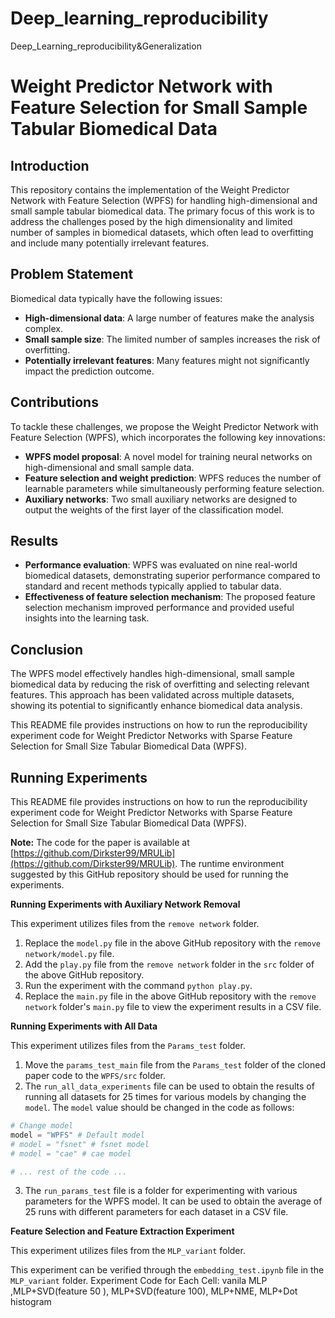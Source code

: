 # Deep_learning_reproducibility
Deep_Learning_reproducibility&amp;Generalization

# Weight Predictor Network with Feature Selection for Small Sample Tabular Biomedical Data

## Introduction
This repository contains the implementation of the Weight Predictor Network with Feature Selection (WPFS) for handling high-dimensional and small sample tabular biomedical data. The primary focus of this work is to address the challenges posed by the high dimensionality and limited number of samples in biomedical datasets, which often lead to overfitting and include many potentially irrelevant features.

## Problem Statement
Biomedical data typically have the following issues:
- **High-dimensional data**: A large number of features make the analysis complex.
- **Small sample size**: The limited number of samples increases the risk of overfitting.
- **Potentially irrelevant features**: Many features might not significantly impact the prediction outcome.

## Contributions
To tackle these challenges, we propose the Weight Predictor Network with Feature Selection (WPFS), which incorporates the following key innovations:
- **WPFS model proposal**: A novel model for training neural networks on high-dimensional and small sample data.
- **Feature selection and weight prediction**: WPFS reduces the number of learnable parameters while simultaneously performing feature selection.
- **Auxiliary networks**: Two small auxiliary networks are designed to output the weights of the first layer of the classification model.

## Results
- **Performance evaluation**: WPFS was evaluated on nine real-world biomedical datasets, demonstrating superior performance compared to standard and recent methods typically applied to tabular data.
- **Effectiveness of feature selection mechanism**: The proposed feature selection mechanism improved performance and provided useful insights into the learning task.

## Conclusion
The WPFS model effectively handles high-dimensional, small sample biomedical data by reducing the risk of overfitting and selecting relevant features. This approach has been validated across multiple datasets, showing its potential to significantly enhance biomedical data analysis.

This README file provides instructions on how to run the reproducibility experiment code for Weight Predictor Networks with Sparse Feature Selection for Small Size Tabular Biomedical Data (WPFS).

## Running Experiments

This README file provides instructions on how to run the reproducibility experiment code for Weight Predictor Networks with Sparse Feature Selection for Small Size Tabular Biomedical Data (WPFS).

**Note:** The code for the paper is available at [https://github.com/Dirkster99/MRULib](https://github.com/Dirkster99/MRULib). The runtime environment suggested by this GitHub repository should be used for running the experiments.

**Running Experiments with Auxiliary Network Removal**

This experiment utilizes files from the `remove network` folder.

1. Replace the `model.py` file in the above GitHub repository with the `remove network/model.py` file.
2. Add the `play.py` file from the `remove network` folder in the `src` folder of the above GitHub repository.
3. Run the experiment with the command `python play.py`.
4. Replace the `main.py` file in the above GitHub repository with the `remove network` folder's `main.py` file to view the experiment results in a CSV file.

**Running Experiments with All Data**

This experiment utilizes files from the `Params_test` folder.

1. Move the `params_test_main` file from the `Params_test` folder of the cloned paper code to the `WPFS/src` folder.
2. The `run_all_data_experiments` file can be used to obtain the results of running all datasets for 25 times for various models by changing the `model`. The `model` value should be changed in the code as follows:

```python
# Change model
model = "WPFS" # Default model
# model = "fsnet" # fsnet model
# model = "cae" # cae model

# ... rest of the code ...
```

3. The `run_params_test` file is a folder for experimenting with various parameters for the WPFS model. It can be used to obtain the average of 25 runs with different parameters for each dataset in a CSV file.



**Feature Selection and Feature Extraction Experiment** 

This experiment utilizes files from the `MLP_variant` folder.

This experiment can be verified through the `embedding_test.ipynb` file in the `MLP_variant` folder.
Experiment Code for Each Cell: vanila MLP ,MLP+SVD(feature 50 ), MLP+SVD(feature 100), MLP+NME, MLP+Dot histogram 
